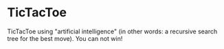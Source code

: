 TicTacToe
=========

TicTacToe using "artificial intelligence" (in other words: a recursive search tree for the best move). You can not win!
